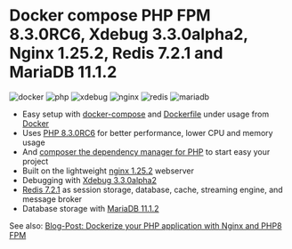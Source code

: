 # Docker compose PHP FPM 8.3.0RC6, Xdebug 3.3.0alpha2, Nginx 1.25.2, Redis 7.2.1 and MariaDB 11.1.2

![docker](https://img.shields.io/badge/Docker-compose-brightgreen.svg)
![php](https://img.shields.io/badge/PHP_FPM-8.3.0RC6-brightgreen.svg)
![xdebug](https://img.shields.io/badge/Xdebug-3.3.0alpha2-brightgreen.svg)
![nginx](https://img.shields.io/badge/nginx-1.25.2-brightgreen.svg)
![redis](https://img.shields.io/badge/Redis-7.2.1-brightgreen.svg)
![mariadb](https://img.shields.io/badge/MariaDB-11.1.2-brightgreen.svg)

* Easy setup with [docker-compose](https://docs.docker.com/compose/) and [Dockerfile](https://docs.docker.com/engine/reference/builder/) under usage from [Docker](https://www.docker.com)
* Uses [PHP 8.3.0RC6](https://www.php.net) for better performance, lower CPU and memory usage
* And [composer the dependency manager for PHP](https://getcomposer.org) to start easy your project
* Built on the lightweight [nginx 1.25.2](https://nginx.org) webserver
* Debugging with [Xdebug 3.3.0alpha2](https://xdebug.org)
* [Redis 7.2.1](https://redis.io) as session storage, database, cache, streaming engine, and message broker
* Database storage with [MariaDB 11.1.2](https://mariadb.org)

See also:
[Blog-Post: Dockerize your PHP application with Nginx and PHP8 FPM](https://marc.it/dockerize-application-with-nginx-and-php8/)
